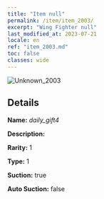 ```yaml
---
title: "Item null"
permalink: /item/item_2003/
excerpt: "Wing Fighter null"
last_modified_at: 2023-07-21
locale: en
ref: "item_2003.md"
toc: false
classes: wide
---
```



 ![Unknown_2003](/images/item/daily_gift4_p.png)



## Details

 **Name:** *daily_gift4* 

 **Description:** 

 **Rarity:** 1 

 **Type:** 1 

 **Suction:** true 

 **Auto Suction:** false 


